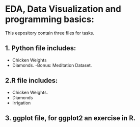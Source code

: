 # EDA, Data Visualization and programming basics:
This eepository contain three files for tasks.

## 1. Python file includes:
- Chicken Weights
- Diamonds.
-Bonus: Meditation Dataset.

## 2.R file includes:
- Chicken Weights.
- Diamonds
- Irrigation

## 3. ggplot file, for ggplot2 an exercise in R.
